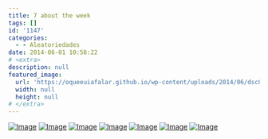 ```yaml
---
title: 7 about the week
tags: []
id: '1147'
categories:
  - - Aleatoriedades
date: 2014-06-01 10:58:22
# <extra>
description: null
featured_image: 
  url: 'https://oqueeuiafalar.github.io/wp-content/uploads/2014/06/dsc02904.jpg?w=650'
  width: null
  height: null
# </extra>
---
```


[![Image](http://162.243.62.160/wp-content/uploads/2014/06/dsc02904.jpg?w=650)](http://162.243.62.160/wp-content/uploads/2014/06/dsc02904.jpg) [![Image](http://162.243.62.160/wp-content/uploads/2014/06/dsc02854.jpg?w=650)](http://162.243.62.160/wp-content/uploads/2014/06/dsc02854.jpg) [![Image](http://162.243.62.160/wp-content/uploads/2014/06/dsc02868.jpg?w=650)](http://162.243.62.160/wp-content/uploads/2014/06/dsc02868.jpg) [![Image](http://162.243.62.160/wp-content/uploads/2014/06/dsc02896.jpg?w=650)](http://162.243.62.160/wp-content/uploads/2014/06/dsc02896.jpg) [![Image](http://162.243.62.160/wp-content/uploads/2014/06/dsc02903.jpg?w=650)](http://162.243.62.160/wp-content/uploads/2014/06/dsc02903.jpg) [![Image](http://162.243.62.160/wp-content/uploads/2014/06/dsc02872.jpg?w=650)](http://162.243.62.160/wp-content/uploads/2014/06/dsc02872.jpg) [![Image](http://162.243.62.160/wp-content/uploads/2014/06/dsc02907.jpg?w=650)](http://162.243.62.160/wp-content/uploads/2014/06/dsc02907.jpg)
